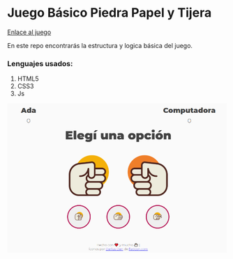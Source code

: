 # Juego Básico Piedra Papel y Tijera

[Enlace al juego](https://lmbd92.github.io/Piedra-Papel-Tijera/)

En este repo encontrarás la estructura y logica básica del juego.

### Lenguajes usados:

1. HTML5
2. CSS3
3. Js

![Portada Juego piedra papel y tijera](./assets/Portada.png)
